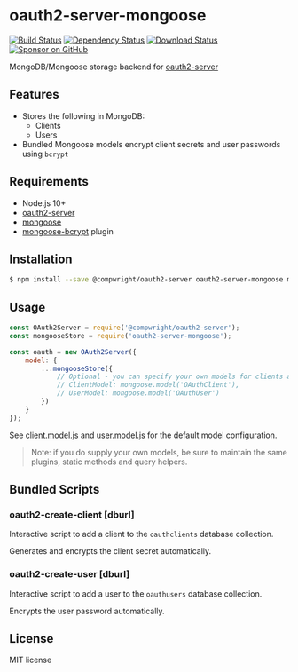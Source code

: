 # oauth2-server-mongoose

[![Build Status](https://travis-ci.org/compwright/oauth2-server-mongoose.svg?branch=master)](https://travis-ci.org/compwright/oauth2-server-mongoose)
[![Dependency Status](https://img.shields.io/david/compwright/oauth2-server-mongoose.svg?style=flat-square)](https://david-dm.org/compwright/oauth2-server-mongoose)
[![Download Status](https://img.shields.io/npm/dm/oauth2-server-mongoose.svg?style=flat-square)](https://www.npmjs.com/package/oauth2-server-mongoose)
[![Sponsor on GitHub](https://img.shields.io/static/v1?label=Sponsor&message=❤&logo=GitHub&link=https://github.com/sponsors/compwright)](https://github.com/sponsors/compwright)

MongoDB/Mongoose storage backend for [oauth2-server](https://github.com/compwright/node-oauth2-server)

## Features

* Stores the following in MongoDB:
    * Clients
    * Users
* Bundled Mongoose models encrypt client secrets and user passwords using `bcrypt`

## Requirements

* Node.js 10+
* [oauth2-server](https://github.com/compwright/node-oauth2-server)
* [mongoose](http://mongoosejs.com)
* [mongoose-bcrypt](https://www.npmjs.com/package/mongoose-bcrypt) plugin

## Installation

```bash
$ npm install --save @compwright/oauth2-server oauth2-server-mongoose mongoose mongoose-bcrypt
```

## Usage

```javascript
const OAuth2Server = require('@compwright/oauth2-server');
const mongooseStore = require('oauth2-server-mongoose');

const oauth = new OAuth2Server({
    model: {
        ...mongooseStore({
            // Optional - you can specify your own models for clients and users:
            // ClientModel: mongoose.model('OAuthClient'),
            // UserModel: mongoose.model('OAuthUser')
        })
    }
});
```

See [client.model.js](src/client.model.js) and [user.model.js](src/user.model.js) for the default model configuration.

> Note: if you do supply your own models, be sure to maintain the same plugins, static methods and query helpers.

## Bundled Scripts

### oauth2-create-client [dburl]

Interactive script to add a client to the `oauthclients` database collection.

Generates and encrypts the client secret automatically.

### oauth2-create-user [dburl]

Interactive script to add a user to the `oauthusers` database collection.

Encrypts the user password automatically.

## License

MIT license
